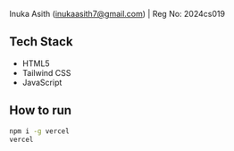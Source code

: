 

Inuka Asith (inukaasith7@gmail.com) | Reg No: 2024cs019


##  Tech Stack

- HTML5
- Tailwind CSS
- JavaScript

## How to run

```bash
npm i -g vercel
vercel
```

